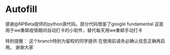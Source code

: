 # Autofill


感谢@NPBeta提供的python源代码。部分代码借鉴了google fundamental
这是用于we重邮疫情期间自动打卡的小软件，替代每天用we重邮手动打卡

特别提醒：
这个branch特别为留校的同学提供
在使用前请务必确认信息正确再启用。
谢谢大家
